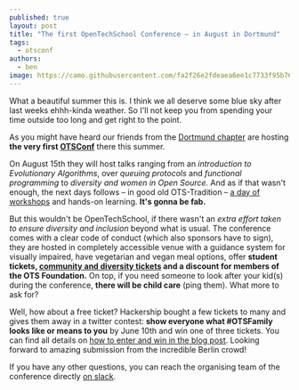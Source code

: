 ```yaml
---
published: true
layout: post
title: "The first OpenTechSchool Conference — in August in Dortmund"
tags:
  - otsconf
authors:
  - ben
image: https://camo.githubusercontent.com/fa2f26e2fdeaea6ee1c7733f95b76d6647b6bcfd/687474703a2f2f626c6f672e6861636b6572736869702e6f72672f636f6e74656e742f323031352d30362d32352d6f7473636f6e662e706e67
---
```


What a beautiful summer this is. I think we all deserve some blue sky after
last weeks ehhh-kinda weather. So I'll not keep you from spending your time
outside too long and get right to the point.

As you might have heard our friends from the [Dortmund chapter][] are hosting
**the very first [OTSConf][]** there this summer.


On August 15th they will host talks ranging from an *introduction to
Evolutionary Algorithms*, over *queuing protocols* and *functional programming*
to *diversity and women in Open Source.* And as if that wasn't enough, the next
days follows – in good old OTS-Tradition – [a day of workshops][] and hands-on
learning. **It's gonna be fab.**

But this wouldn't be OpenTechSchool, if there wasn't an *extra effort taken to
ensure diversity and inclusion* beyond what is usual. The conference comes with
a clear code of conduct (which also sponsors have to sign), they are hosted in
completely accessible venue with a guidance system for visually impaired, have
vegetarian and vegan meal options, offer **student tickets, [community and
diversity tickets][] and a discount for members of the OTS Foundation.** On
top, if you need someone to look after your kid(s) during the conference,
**there will be child care** (ping them). What more to ask for?


Well, how about a free ticket? Hackership bought a few tickets to many and
gives them away in a twitter contest: **show everyone what #OTSFamily looks
like or means to you** by June 10th and win one of three tickets. You can find
all details on [how to enter and win in the blog post][win tickets].  Looking
forward to amazing submission from the incredible Berlin crowd!

If you have any other questions, you can reach the organising team of the
conference directly [on slack][].

[Dortmund chapter]: http://www.opentechschool.org/dortmund/
[OTSConf]: https://otsconf.com/?utm_source=otsblog&utm_medium=blog&utm_campaign=first
[a day of workshops]: http://blog.otsconf.com/post/121620705005/our-5-workshops?utm_source=otsblog&utm_medium=blog&utm_campaign=workshops%20link
[community and diversity tickets]: http://blog.otsconf.com/post/121589262220/how-to-apply-for-community-and-diversity-tickets?utm_source=otsblog&utm_medium=blog&utm_campaign=diversityTicketsLink
[win tickets]: http://blog.hackership.org/2015/06/Win-A-ticket-to-OTSConf.html?utm_source=otsblog&utm_medium=blog&utm_campaign=hsTickets
[on slack]: https://otsconfchat.herokuapp.com/
